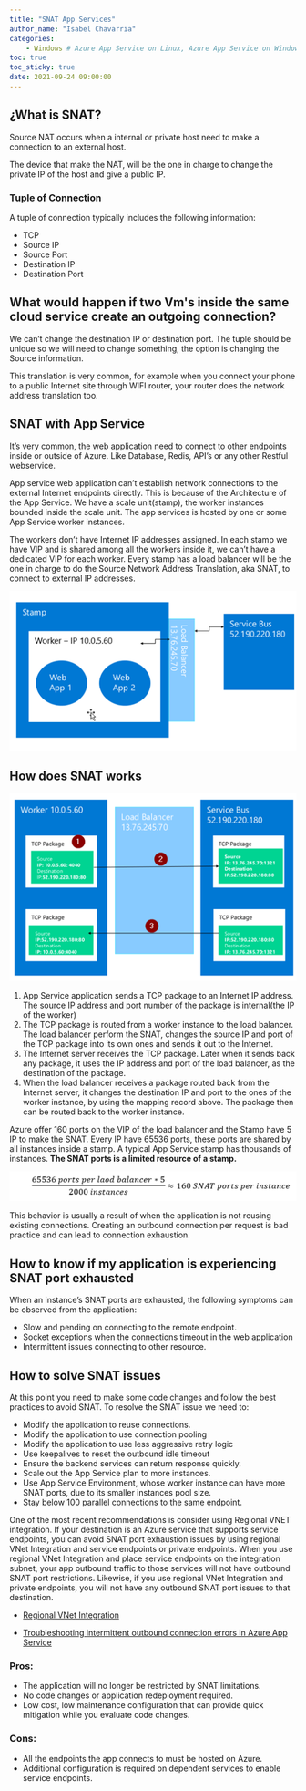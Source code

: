 ```yaml
---
title: "SNAT App Services"
author_name: "Isabel Chavarria"
categories:
    - Windows # Azure App Service on Linux, Azure App Service on Windows, Function App, Azure VM, Azure SDK
toc: true
toc_sticky: true
date: 2021-09-24 09:00:00
---
```


## ¿What is SNAT? 

Source NAT occurs when a internal or private host need to make a connection to an external host.  

The device that make the NAT, will be the one in charge to change the private IP of the host and give a public IP.

### Tuple of Connection

A tuple of connection typically includes the following information:

- TCP
- Source IP
- Source Port
- Destination IP
- Destination Port

## What would happen if two Vm's inside the same cloud service create an outgoing connection? 

We can’t change the destination IP or destination port. The tuple should be unique so we will need to change something, the option is changing the Source information. 

This translation is very common, for example when you connect your phone to a public Internet site through WIFI router, your router does the network address translation too.

## SNAT with App Service 

It’s very common, the  web application need to connect to other endpoints inside or outside of Azure. Like Database, Redis, API’s or any other Restful webservice. 

App service web application can’t establish network connections to the external Internet endpoints directly.
This is because of the Architecture  of the App Service. We have a scale unit(stamp), the worker instances bounded inside the scale unit. The app services is hosted by one or some App Service worker instances. 

The workers don’t have Internet IP addresses assigned. In each stamp we have VIP and is shared among all the workers inside it, we can’t have a dedicated VIP for each worker. Every stamp has a load balancer will be the one in charge to do the Source Network Address Translation, aka SNAT, to connect to external IP addresses.


![flow](/media/2021/SNAT/01.png)

## How does SNAT works

![flow](/media/2021/SNAT/02.png)

1.  App Service application sends a TCP package to an Internet IP address. The source IP address and port number of the package is internal(the IP of the worker)
2.  The TCP package is routed from a worker instance to the load balancer. The load balancer perform the SNAT, changes the source IP and port of the TCP package into its own ones and sends it out to the Internet.
3.  The Internet server receives the TCP package. Later when it sends back any package, it uses the IP address and port of the load balancer, as the destination of the package.
4.  When the load balancer receives a package routed back from the Internet server, it changes the destination IP and port to the ones of the worker instance, by using the mapping record above. The package then can be routed back to the worker instance.

Azure offer 160 ports on the VIP of the load balancer and the Stamp have 5 IP to make the SNAT. Every IP have 65536 ports, these ports are shared by all instances inside a stamp. A typical App Service stamp has thousands of instances. **The SNAT ports is a limited resource of a stamp.**

![flow](/media/2021/SNAT/03.png)

This behavior is usually a result of when the application is not reusing existing connections. Creating an outbound connection per request is bad practice and can lead to connection exhaustion.


## How to know if my application is experiencing SNAT port exhausted

When an instance’s SNAT ports are exhausted, the following symptoms can be observed from the application:
-  Slow and pending on connecting to the remote endpoint.
-   Socket exceptions when the connections timeout in the web application
-   Intermittent issues connecting to other resource.

## How to solve SNAT issues

At this point you need to make some code changes and follow the best practices to avoid SNAT. To resolve the SNAT issue we need to:

- Modify the application to reuse connections.
-   Modify the application to use connection pooling
-   Modify the application to use less aggressive retry logic
-   Use keepalives to reset the outbound idle timeout
-   Ensure the backend services can return response quickly.
-   Scale out the App Service plan to more instances.
-   Use App Service Environment, whose worker instance can have more SNAT ports, due to its smaller instances pool size.
-   Stay below 100 parallel connections to the same endpoint. 

One of the most recent recommendations is consider using Regional VNET integration. If your destination is an Azure service that supports service endpoints, you can avoid SNAT port exhaustion issues by using regional VNet Integration and service endpoints or private endpoints.
When you use regional VNet Integration and place service endpoints on the integration subnet, your app outbound traffic to those services will not have outbound SNAT port restrictions. Likewise, if you use regional VNet Integration and private endpoints, you will not have any outbound SNAT port issues to that destination.
-    [Regional VNet Integration](https://docs.microsoft.com/en-us/azure/app-service/web-sites-integrate-with-vnet#regional-vnet-integration)

-   [Troubleshooting intermittent outbound connection errors in Azure App Service](https://docs.microsoft.com/azure/app-service/troubleshoot-intermittent-outbound-connection-errors#avoiding-the-problem)


### Pros:
-  The application will no longer be restricted by SNAT limitations.
-   No code changes or application redeployment required.
-   Low cost, low maintenance configuration that can provide quick mitigation while you evaluate code changes.
### Cons:
-   All the endpoints the app connects to must be hosted on Azure.
-   Additional configuration is required on dependent services to enable service endpoints.


  

